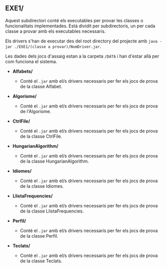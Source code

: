 ## EXE1/
Aquest subdirectori conté els executables per provar les classes o funcionalitats implementades. Està dividit per subdirectoris, un per cada classe a provar amb els executables necessaris.

Els drivers s'han de executar des del root directory del projecte amb `java -jar ./EXE1/(classe a provar)/NomDriver.jar`. 

Les dades dels jocs d'assaig estan a la carpeta `/DATA` i han d'estar allà per com funciona el sistema.

- **Alfabets/**
    - Conté el `.jar` amb el/s drivers necessaris per fer els jocs de prova de la classe Alfabet.

- **Algorisme/**
    - Conté el `.jar` amb el/s drivers necessaris per fer els jocs de prova de l'Algorisme.

- **CtrlFile/**
    - Conté el `.jar` amb el/s drivers necessaris per fer els jocs de prova de la classe CtrlFile.

- **HungarianAlgorithm/**
    - Conté el `.jar` amb el/s drivers necessaris per fer els jocs de prova de la classe HungarianAlgorithm.

- **Idiomes/**
    - Conté el `.jar` amb el/s drivers necessaris per fer els jocs de prova de la classe Idiomes.

- **LlistaFrequencies/**
    - Conté el `.jar` amb el/s drivers necessaris per fer els jocs de prova de la classe LlistaFrequencies.

- **Perfil/**
    - Conté el `.jar` amb el/s drivers necessaris per fer els jocs de prova de la classe Perfil.

- **Teclats/**
    - Conté el `.jar` amb el/s drivers necessaris per fer els jocs de prova de la classe Teclats.